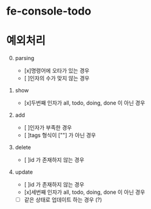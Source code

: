 # fe-console-todo

# 예외처리

0. parsing

   - [x]명령어에 오타가 있는 경우
   - [ ]인자의 수가 맞지 않는 경우

1. show

   - [x]두번째 인자가 all, todo, doing, done 이 아닌 경우

2. add

   - [ ]인자가 부족한 경우
   - [ ]tags 형식이 [""] 가 아닌 경우

3. delete
   - [ ]id 가 존재하지 않는 경우
4. update
   - [ ]id 가 존재하지 않는 경우
   - [x]세번째 인자가 all, todo, doing, done 이 아닌 경우
   - [ ] 같은 상태로 업데이트 하는 경우 (?)
